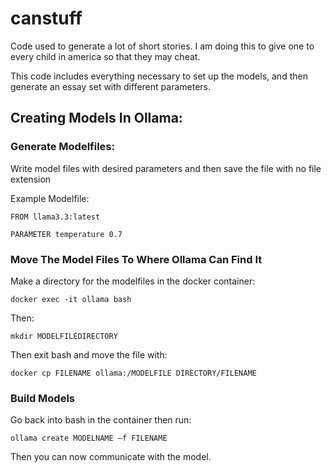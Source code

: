 # canstuff

Code used to generate a lot of short stories. I am doing this to give one to every child in america so that they may cheat.

This code includes everything necessary to set up the models, and then generate an essay set with different parameters.

## **Creating Models In Ollama:**

### **Generate Modelfiles:**

Write model files with desired parameters and then save the file with no file extension 

Example Modelfile:

```plaintext 
FROM llama3.3:latest

PARAMETER temperature 0.7
```
### **Move The Model Files To Where Ollama Can Find It**

Make a directory for the modelfiles in the docker container:

```
docker exec -it ollama bash
```
Then:
```
mkdir MODELFILEDIRECTORY
```
Then exit bash and move the file with:
```
docker cp FILENAME ollama:/MODELFILE DIRECTORY/FILENAME
```

### **Build Models**

Go back into bash in the container then run:
```
ollama create MODELNAME –f FILENAME
```

Then you can now communicate with the model.


